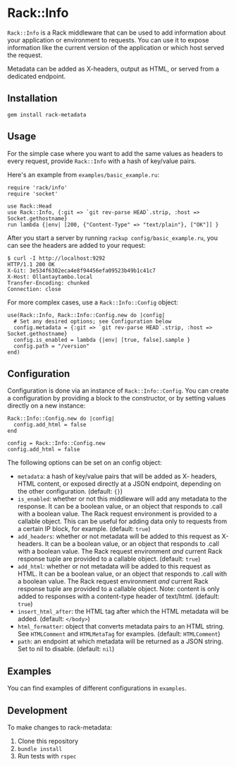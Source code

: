 # Rack::Info

`Rack::Info` is a Rack middleware that can be used to add information about your application or environment to requests. You can use it to expose information like the current version of the application or which host served the request.

Metadata can be added as X-headers, output as HTML, or served from a dedicated endpoint.

## Installation

```
gem install rack-metadata
```

## Usage

For the simple case where you want to add the same values as headers to every request, provide `Rack::Info` with a hash of key/value pairs.

Here's an example from `examples/basic_example.ru`:
```
require 'rack/info'
require 'socket'

use Rack::Head
use Rack::Info, {:git => `git rev-parse HEAD`.strip, :host => Socket.gethostname}
run lambda {|env| [200, {"Content-Type" => "text/plain"}, ["OK"]] }
```

After you start a server by running `rackup config/basic_example.ru`, you can see the headers are added to your request:

```
$ curl -I http://localhost:9292
HTTP/1.1 200 OK
X-Git: 3e534f6302eca4e8f94456efa09523b49b1c41c7
X-Host: Ollantaytambo.local
Transfer-Encoding: chunked
Connection: close
```

For more complex cases, use a `Rack::Info::Config` object:

```
use(Rack::Info, Rack::Info::Config.new do |config|
  # Set any desired options; see Configuration below
  config.metadata = {:git => `git rev-parse HEAD`.strip, :host => Socket.gethostname}
  config.is_enabled = lambda {|env| [true, false].sample }
  config.path = "/version"
end)
```

## Configuration

Configuration is done via an instance of `Rack::Info::Config`. You can create a configuration by providing a block to the constructor, or by setting values directly on a new instance:

```
Rack::Info::Config.new do |config|
  config.add_html = false
end

config = Rack::Info::Config.new
config.add_html = false
```

The following options can be set on an config object:

- `metadata`: a hash of key/value pairs that will be added as X- headers,
HTML content, or exposed directly at a JSON endpoint, depending on the
other configuration. (default: `{}`)
- `is_enabled`: whether or not this middleware will add any metadata to the response. It can be a boolean value, or an object that responds to .call with a boolean value. The Rack request environment is provided to a callable object. This can be useful for adding data only to requests from a certain IP block, for example. (default: `true`)
- `add_headers`: whether or not metadata will be added to this request as X-headers. It can be a boolean value, or an object that responds to .call with a boolean value. The Rack request environment _and_ current Rack response tuple are provided to a callable object. (default: `true`)
- `add_html`: whether or not metadata will be added to this request as HTML. It can be a boolean value, or an object that responds to .call with a boolean value. The Rack request environment *and* current Rack response tuple are provided to a callable object. Note: content is only added to responses with a content-type header of text/html. (default: `true`)
- `insert_html_after`: the HTML tag after which the HTML metadata will be added. (default: `</body>`)
- `html_formatter`: object that converts metadata pairs to an HTML string. See `HTMLComment` and `HTMLMetaTag` for examples. (default: `HTMLComment`)
- `path`: an endpoint at which metadata will be returned as a JSON string. Set to nil to disable. (default: `nil`)

## Examples

You can find examples of different configurations in `examples`.

## Development

To make changes to rack-metadata:

1. Clone this repository
2. `bundle install`
3. Run tests with `rspec`

